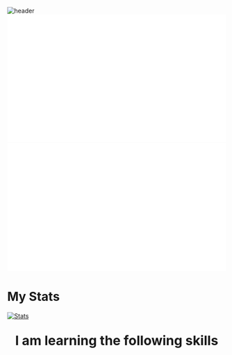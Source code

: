 ![header](https://capsule-render.vercel.app/api?type=Waving&color=333333&height=250&section=header&text=AchromaticDev&fontSize=70&animation=fadeIn&fontColor=DDDDDD)
[![Language](https://raw.githubusercontent.com/KBluePurple/github-stats-transparent/output/generated/languages.svg)](https://github.com/KBluePurple)
[![Overview](https://raw.githubusercontent.com/KBluePurple/github-stats-transparent/output/generated/overview.svg)](https://github.com/KBluePurple)

# My Stats

[![Stats](https://github-readme-stats.vercel.app/api?username=KBluePurple&show_icons=true)](https://github.com/KBluePurple)

<p align="center" style="font-size: 30px">
  <b>I am learning the following skills</b>
</p>
